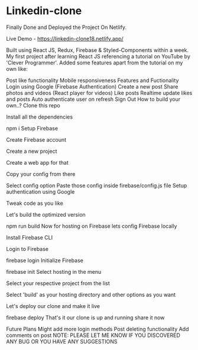 # Linkedin-clone


Finally Done and Deployed the Project On Netlify.

Live Demo - https://linkedin-clone18.netlify.app/

Built using React JS, Redux, Firebase & Styled-Components within a week. My first project after learning React JS referencing a tutorial on YouTube by 'Clever Programmer'. Added some features apart from the tutorial on my own like:

Post like functionality
Mobile responsiveness
Features and Fuctionality
Login using Google (Firebase Authentication)
Create a new post
Share photos and videos (React player for videos)
Like posts
Realtime update likes and posts
Auto authenticate user on refresh
Sign Out
How to build your own..?
Clone this repo

Install all the dependencies

npm i
Setup Firebase

Create Firebase account

Create a new project

Create a web app for that

Copy your config from there

Select config option
Paste those config inside firebase/config.js file
Setup authentication using Google

Tweak code as you like

Let's build the optimized version

npm run build
Now for hosting on Firebase lets config Firebase locally

Install Firebase CLI

Login to Firebase

firebase login
Initialize Firebase

firebase init
Select hosting in the menu

Select your respective project from the list

Select 'build' as your hosting directory and other options as you want

Let's deploy our clone and make it live

firebase deploy
That's it our clone is up and running share it now

Future Plans
Might add more login methods
Post deleting functionality
Add comments on post
NOTE: PLEASE LET ME KNOW IF YOU DISCOVERED ANY BUG OR YOU HAVE ANY SUGGESTIONS
